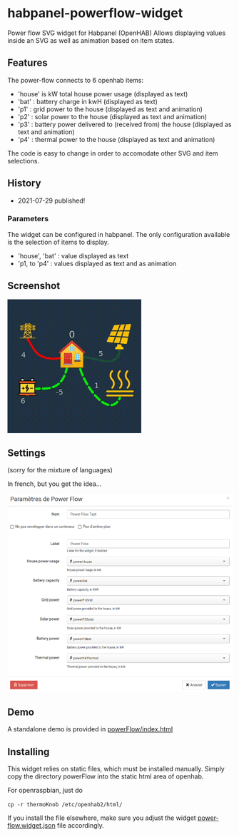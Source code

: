 # habpanel-powerflow-widget

Power flow SVG widget for Habpanel (OpenHAB)
Allows displaying values inside an SVG as well as animation based on item states.

## Features

The power-flow connects to 6 openhab items:
- 'house' is kW total house power usage (displayed as text)
- 'bat' : battery charge in kwH (displayed as text)
- 'p1' : grid power to the house (displayed as text and animation)
- 'p2' : solar power to the house (displayed as text and animation)
- 'p3' : battery power delivered to (received from) the house (displayed as text and animation)
- 'p4' : thermal power to the house (displayed as text and animation)

The code is easy to change in order to accomodate other SVG and item selections.

## History

- 2021-07-29 published!

### Parameters

The widget can be configured in habpanel.
The only configuration available is the selection of items to display.

- 'house', 'bat' : value displayed as text
- 'p1, to 'p4' : values displayed as text and as animation

## Screenshot

![screenshot](img/power-flow-anim.gif)

## Settings

(sorry for the mixture of languages)

In french, but you get the idea...

![settings](img/power-flow-settings.png)

## Demo

A standalone demo is provided in [powerFlow/index.html](powerFlow/index.html)

## Installing

This widget relies on static files, which must be installed manually.
Simply copy the directory powerFlow into the static html area of openhab.

For openraspbian, just do

`cp -r thermoKnob /etc/openhab2/html/`

If you install the file elsewhere, make sure you adjust the widget [power-flow.widget.json](power-flow.widget.json) file accordingly.

